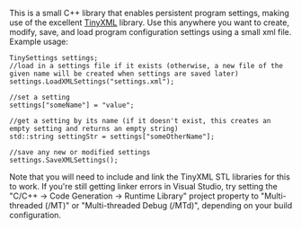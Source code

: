 This is a small C++ library that enables persistent program settings, making use of the excellent [TinyXML](http://www.grinninglizard.com/tinyxml/) library.  Use this anywhere you want to create, modify, save, and load program configuration settings using a small xml file.  Example usage:


```
TinySettings settings;
//load in a settings file if it exists (otherwise, a new file of the given name will be created when settings are saved later)
settings.LoadXMLSettings("settings.xml");

//set a setting
settings["someName"] = "value";

//get a setting by its name (if it doesn't exist, this creates an empty setting and returns an empty string)
std::string settingStr = settings["someOtherName"];

//save any new or modified settings
settings.SaveXMLSettings();
```


Note that you will need to include and link the TinyXML STL libraries for this to work.  If you're still getting linker errors in Visual Studio, try setting the "C/C++ -> Code Generation -> Runtime Library" project property to "Multi-threaded (/MT)" or "Multi-threaded Debug (/MTd)", depending on your build configuration.